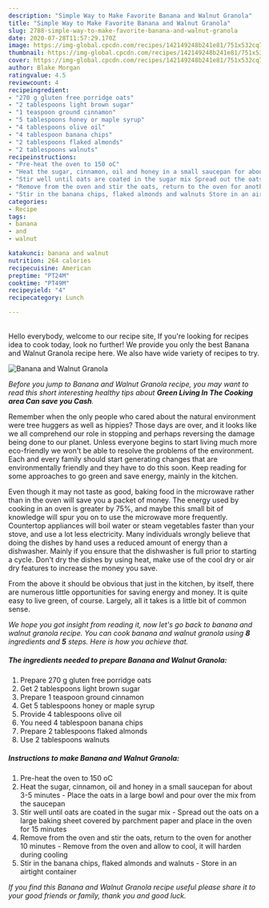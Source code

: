 ```yaml
---
description: "Simple Way to Make Favorite Banana and Walnut Granola"
title: "Simple Way to Make Favorite Banana and Walnut Granola"
slug: 2788-simple-way-to-make-favorite-banana-and-walnut-granola
date: 2020-07-28T11:57:29.170Z
image: https://img-global.cpcdn.com/recipes/142149248b241e81/751x532cq70/banana-and-walnut-granola-recipe-main-photo.jpg
thumbnail: https://img-global.cpcdn.com/recipes/142149248b241e81/751x532cq70/banana-and-walnut-granola-recipe-main-photo.jpg
cover: https://img-global.cpcdn.com/recipes/142149248b241e81/751x532cq70/banana-and-walnut-granola-recipe-main-photo.jpg
author: Blake Morgan
ratingvalue: 4.5
reviewcount: 4
recipeingredient:
- "270 g gluten free porridge oats"
- "2 tablespoons light brown sugar"
- "1 teaspoon ground cinnamon"
- "5 tablespoons honey or maple syrup"
- "4 tablespoons olive oil"
- "4 tablespoon banana chips"
- "2 tablespoons flaked almonds"
- "2 tablespoons walnuts"
recipeinstructions:
- "Pre-heat the oven to 150 oC"
- "Heat the sugar, cinnamon, oil and honey in a small saucepan for about 3-5 minutes Place the oats in a large bowl and pour over the mix from the saucepan"
- "Stir well until oats are coated in the sugar mix Spread out the oats on a large baking sheet covered by parchment paper and place in the oven for 15 minutes"
- "Remove from the oven and stir the oats, return to the oven for another 10 minutes Remove from the oven and allow to cool, it will harden during cooling"
- "Stir in the banana chips, flaked almonds and walnuts Store in an airtight container"
categories:
- Recipe
tags:
- banana
- and
- walnut

katakunci: banana and walnut 
nutrition: 264 calories
recipecuisine: American
preptime: "PT24M"
cooktime: "PT49M"
recipeyield: "4"
recipecategory: Lunch

---
```

<br>
Hello everybody, welcome to our recipe site, If you're looking for recipes idea to cook today, look no further! We provide you only the best Banana and Walnut Granola recipe here. We also have wide variety of recipes to try.
<br>


![Banana and Walnut Granola](https://img-global.cpcdn.com/recipes/142149248b241e81/751x532cq70/banana-and-walnut-granola-recipe-main-photo.jpg)

<i>Before you jump to Banana and Walnut Granola recipe, you may want to read this short interesting healthy tips about 
<strong>Green Living In The Cooking area Can save you Cash</strong>.</i>
</br>

Remember when the only people who cared about the natural environment were tree huggers as well as hippies? Those days are over, and it looks like we all comprehend our role in stopping and perhaps reversing the damage being done to our planet. Unless everyone begins to start living much more eco-friendly we won't be able to resolve the problems of the environment. Each and every family should start generating changes that are environmentally friendly and they have to do this soon. Keep reading for some approaches to go green and save energy, mainly in the kitchen.

Even though it may not taste as good, baking food in the microwave rather than in the oven will save you a packet of money. The energy used by cooking in an oven is greater by 75%, and maybe this small bit of knowledge will spur you on to use the microwave more frequently. Countertop appliances will boil water or steam vegetables faster than your stove, and use a lot less electricity. Many individuals wrongly believe that doing the dishes by hand uses a reduced amount of energy than a dishwasher. Mainly if you ensure that the dishwasher is full prior to starting a cycle. Don't dry the dishes by using heat, make use of the cool dry or air dry features to increase the money you save.

From the above it should be obvious that just in the kitchen, by itself, there are numerous little opportunities for saving energy and money. It is quite easy to live green, of course. Largely, all it takes is a little bit of common sense.


<i>We hope you got insight from reading it, now let's go back to banana and walnut granola recipe. You can cook banana and walnut granola using <strong>8</strong> ingredients and <strong>5</strong> steps. Here is how you achieve that.
</i>

##### The ingredients needed to prepare Banana and Walnut Granola:

1. Prepare 270 g gluten free porridge oats
1. Get 2 tablespoons light brown sugar
1. Prepare 1 teaspoon ground cinnamon
1. Get 5 tablespoons honey or maple syrup
1. Provide 4 tablespoons olive oil
1. You need 4 tablespoon banana chips
1. Prepare 2 tablespoons flaked almonds
1. Use 2 tablespoons walnuts


##### Instructions to make Banana and Walnut Granola:

1. Pre-heat the oven to 150 oC
1. Heat the sugar, cinnamon, oil and honey in a small saucepan for about 3-5 minutes - Place the oats in a large bowl and pour over the mix from the saucepan
1. Stir well until oats are coated in the sugar mix - Spread out the oats on a large baking sheet covered by parchment paper and place in the oven for 15 minutes
1. Remove from the oven and stir the oats, return to the oven for another 10 minutes - Remove from the oven and allow to cool, it will harden during cooling
1. Stir in the banana chips, flaked almonds and walnuts - Store in an airtight container


<i>If you find this Banana and Walnut Granola recipe useful please share it to your good friends or family, thank you and good luck.</i>
